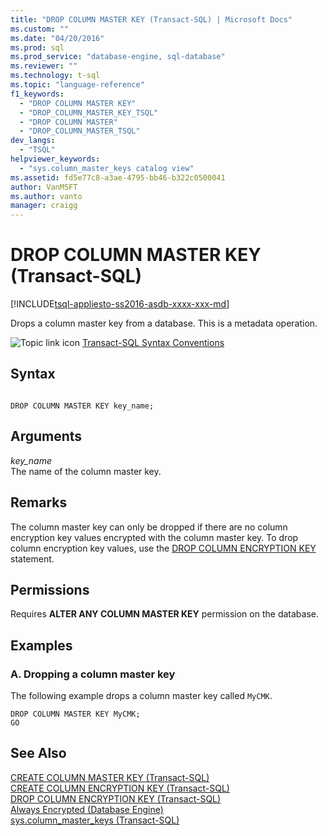 ```yaml
---
title: "DROP COLUMN MASTER KEY (Transact-SQL) | Microsoft Docs"
ms.custom: ""
ms.date: "04/20/2016"
ms.prod: sql
ms.prod_service: "database-engine, sql-database"
ms.reviewer: ""
ms.technology: t-sql
ms.topic: "language-reference"
f1_keywords: 
  - "DROP COLUMN MASTER KEY"
  - "DROP_COLUMN_MASTER_KEY_TSQL"
  - "DROP COLUMN MASTER"
  - "DROP_COLUMN_MASTER_TSQL"
dev_langs: 
  - "TSQL"
helpviewer_keywords: 
  - "sys.column_master_keys catalog view"
ms.assetid: fd5e77c8-a3ae-4795-bb46-b322c0500041
author: VanMSFT
ms.author: vanto
manager: craigg
---
```

# DROP COLUMN MASTER KEY (Transact-SQL)
[!INCLUDE[tsql-appliesto-ss2016-asdb-xxxx-xxx-md](../../includes/tsql-appliesto-ss2016-asdb-xxxx-xxx-md.md)]

  Drops a column master key from a database. This is a metadata operation.  
  
 ![Topic link icon](../../database-engine/configure-windows/media/topic-link.gif "Topic link icon") [Transact-SQL Syntax Conventions](../../t-sql/language-elements/transact-sql-syntax-conventions-transact-sql.md)  
  
## Syntax  
  
```  
  
DROP COLUMN MASTER KEY key_name;  
```  
  
## Arguments  
 *key_name*  
 The name of the column master key.  
  
## Remarks  
 The column master key can only be dropped if there are no column encryption key values encrypted with the column master key. To drop column encryption key values, use the [DROP COLUMN ENCRYPTION KEY](../../t-sql/statements/drop-column-encryption-key-transact-sql.md) statement.  
  
## Permissions  
 Requires **ALTER ANY COLUMN MASTER KEY** permission on the database.  
  
## Examples  
  
### A. Dropping a column master key  
 The following example drops a column master key called `MyCMK`.  
  
```  
DROP COLUMN MASTER KEY MyCMK;  
GO  
```  
  
## See Also  
 [CREATE COLUMN MASTER KEY &#40;Transact-SQL&#41;](../../t-sql/statements/create-column-master-key-transact-sql.md)   
 [CREATE COLUMN ENCRYPTION KEY &#40;Transact-SQL&#41;](../../t-sql/statements/create-column-encryption-key-transact-sql.md)   
 [DROP COLUMN ENCRYPTION KEY &#40;Transact-SQL&#41;](../../t-sql/statements/drop-column-encryption-key-transact-sql.md)   
 [Always Encrypted &#40;Database Engine&#41;](../../relational-databases/security/encryption/always-encrypted-database-engine.md)   
 [sys.column_master_keys &#40;Transact-SQL&#41;](../../relational-databases/system-catalog-views/sys-column-master-keys-transact-sql.md)  
  
  

